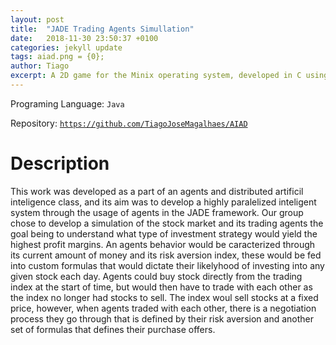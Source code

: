 ```yaml
---
layout: post
title:  "JADE Trading Agents Simullation"
date:   2018-11-30 23:50:37 +0100
categories: jekyll update
tags: aiad.png = {0};
author: Tiago
excerpt: A 2D game for the Minix operating system, developed in C using only the C standard library and Minix's OS API.
---
```


Programing Language: `Java`

Repository: [`https://github.com/TiagoJoseMagalhaes/AIAD`](https://github.com/TiagoJoseMagalhaes/AIAD)

# Description

This work was developed as a part of an agents and distributed artificil inteligence class, and its aim was to develop a highly paralelized inteligent system through the usage of agents in the JADE framework. Our group chose to develop a simulation of the stock market and its trading agents the goal being to understand what type of investment strategy would yield the highest profit margins. An agents behavior would be caracterized through its current amount of money and its risk aversion index, these would be fed into custom formulas that would dictate their likelyhood of investing into any given stock each day. Agents could buy stock directly from the trading index at the start of time, but would then have to trade with each other as the index no longer had stocks to sell. The index woul sell stocks at a fixed price, however, when agents traded with each other, there is a negotiation process they go through that is defined by their risk aversion and another set of formulas that defines their purchase offers.